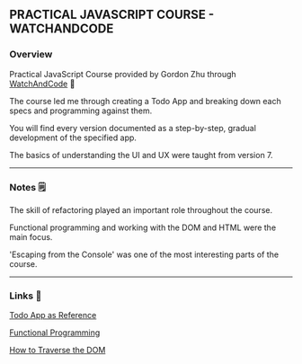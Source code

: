 ## PRACTICAL JAVASCRIPT COURSE - WATCHANDCODE

### Overview

Practical JavaScript Course provided by Gordon Zhu through [WatchAndCode](https://watchandcode.com/) 🎒

The course led me through creating a Todo App and breaking down each specs and programming against them.

You will find every version documented as a step-by-step, gradual development of the specified app.

The basics of understanding the UI and UX were taught from version 7. 

___


### Notes 🗒

The skill of refactoring played an important role throughout the course.

Functional programming and working with the DOM and HTML were the main focus. 

'Escaping from the Console' was one of the most interesting parts of the course. 

___


### Links 🔧

[Todo App as Reference](http://todomvc.com/examples/vanillajs/)

[Functional Programming](https://codeburst.io/functional-programming-in-javascript-e57e7e28c0e5)

[How to Traverse the DOM](https://www.digitalocean.com/community/tutorials/how-to-traverse-the-dom)


